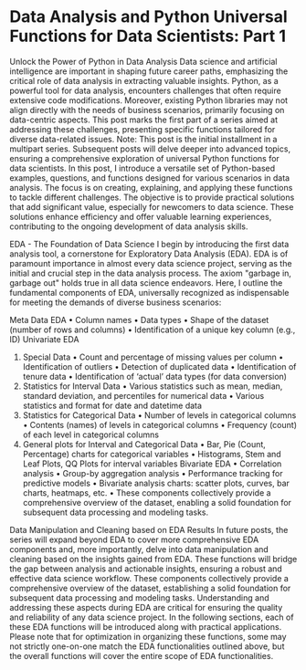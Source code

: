 # Data Analysis and Python Universal Functions for Data Scientists: Part 1
Unlock the Power of Python in Data Analysis 
Data science and artificial intelligence are important in shaping future career paths, emphasizing the critical role of data analysis in extracting valuable insights. Python, as a powerful tool for data analysis, encounters challenges that often require extensive code modifications. Moreover, existing Python libraries may not align directly with the needs of business scenarios, primarily focusing on data-centric aspects. This post marks the first part of a series aimed at addressing these challenges, presenting specific functions tailored for diverse data-related issues.
Note: This post is the initial installment in a multipart series. Subsequent posts will delve deeper into advanced topics, ensuring a comprehensive exploration of universal Python functions for data scientists.
In this post, I introduce a versatile set of Python-based examples, questions, and functions designed for various scenarios in data analysis. The focus is on creating, explaining, and applying these functions to tackle different challenges. The objective is to provide practical solutions that add significant value, especially for newcomers to data science. These solutions enhance efficiency and offer valuable learning experiences, contributing to the ongoing development of data analysis skills.

EDA - The Foundation of Data Science
I begin by introducing the first data analysis tool, a cornerstone for Exploratory Data Analysis (EDA). EDA is of paramount importance in almost every data science project, serving as the initial and crucial step in the data analysis process. The axiom "garbage in, garbage out" holds true in all data science endeavors. Here, I outline the fundamental components of EDA, universally recognized as indispensable for meeting the demands of diverse business scenarios:

Meta Data EDA
•	Column names
•	Data types
•	Shape of the dataset (number of rows and columns)
•	Identification of a unique key column (e.g., ID)
Univariate EDA
1.	Special Data 
•	Count and percentage of missing values per column
•	Identification of outliers
•	Detection of duplicated data
•	Identification of tenure data
•	Identification of ‘actual’ data types (for data conversion) 
2.	Statistics for Interval Data
•	Various statistics such as mean, median, standard deviation, and percentiles for numerical data
•	Various statistics and format for date and datetime data 
3.	Statistics for Categorical Data
•	Number of levels in categorical columns
•	Contents (names) of levels in categorical columns
•	Frequency (count) of each level in categorical columns
4.	General plots for Interval and Categorical Data
•	Bar, Pie (Count, Percentage) charts for categorical variables
•	Histograms, Stem and Leaf Plots, QQ Plots for interval variables
Bivariate EDA
•	Correlation analysis
•	Group-by aggregation analysis
•	Performance tracking for predictive models
•	Bivariate analysis charts: scatter plots, curves, bar charts, heatmaps, etc.
•	These components collectively provide a comprehensive overview of the dataset, enabling a solid foundation for subsequent data processing and modeling tasks. 

Data Manipulation and Cleaning based on EDA Results
In future posts, the series will expand beyond EDA to cover more comprehensive EDA components and, more importantly, delve into data manipulation and cleaning based on the insights gained from EDA. These functions will bridge the gap between analysis and actionable insights, ensuring a robust and effective data science workflow.
These components collectively provide a comprehensive overview of the dataset, establishing a solid foundation for subsequent data processing and modeling tasks. Understanding and addressing these aspects during EDA are critical for ensuring the quality and reliability of any data science project. In the following sections, each of these EDA functions will be introduced along with practical applications. Please note that for optimization in organizing these functions, some may not strictly one-on-one match the EDA functionalities outlined above, but the overall functions will cover the entire scope of EDA functionalities.
